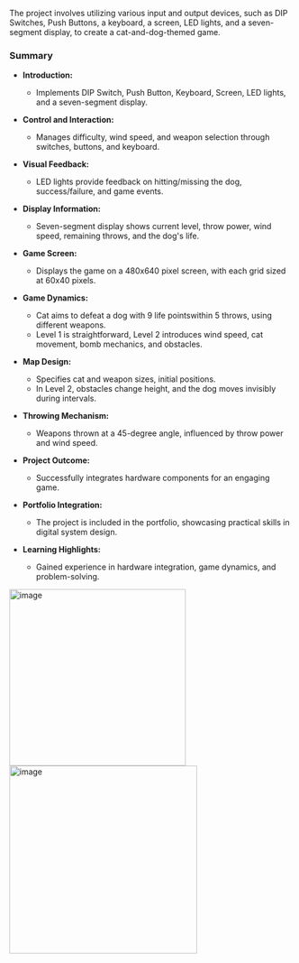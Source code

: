 The project involves utilizing various input and output devices, such as DIP Switches, Push Buttons, a keyboard, a screen, LED lights, and a seven-segment display, to create a cat-and-dog-themed game.

### Summary
- **Introduction:**
  - Implements DIP Switch, Push Button, Keyboard, Screen, LED lights, and a seven-segment display.

- **Control and Interaction:**
  - Manages difficulty, wind speed, and weapon selection through switches, buttons, and keyboard.

- **Visual Feedback:**
  - LED lights provide feedback on hitting/missing the dog, success/failure, and game events.

- **Display Information:**
  - Seven-segment display shows current level, throw power, wind speed, remaining throws, and the dog's life.

- **Game Screen:**
  - Displays the game on a 480x640 pixel screen, with each grid sized at 60x40 pixels.

- **Game Dynamics:**
  - Cat aims to defeat a dog with 9 life pointswithin 5 throws, using different weapons.
  - Level 1 is straightforward, Level 2 introduces wind speed, cat movement, bomb mechanics, and obstacles.

- **Map Design:**
  - Specifies cat and weapon sizes, initial positions.
  - In Level 2, obstacles change height, and the dog moves invisibly during intervals.

- **Throwing Mechanism:**
  - Weapons thrown at a 45-degree angle, influenced by throw power and wind speed.

- **Project Outcome:**
  - Successfully integrates hardware components for an engaging game.

- **Portfolio Integration:**
  - The project is included in the portfolio, showcasing practical skills in digital system design.

- **Learning Highlights:**
  - Gained experience in hardware integration, game dynamics, and problem-solving.


<img width="313" alt="image" src="https://github.com/Daxting/Digital-System-Design/assets/124947223/d0d0712e-6fed-4135-9c97-b87eabb21be9">
<img width="333" alt="image" src="https://github.com/Daxting/Digital-System-Design/assets/124947223/40b9f890-a1d7-45e7-8af2-1c25e99b41d3">

